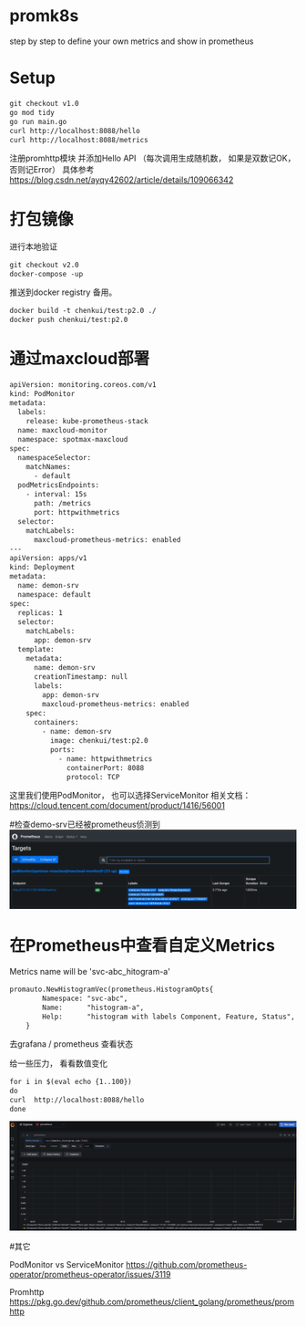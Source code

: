 # promk8s
step by step to define your own  metrics and show in prometheus
# Setup

```
git checkout v1.0
go mod tidy
go run main.go
curl http://localhost:8088/hello
curl http://localhost:8088/metrics
```
注册promhttp模块 并添加Hello API （每次调用生成随机数， 如果是双数记OK， 否则记Error）
具体参考 https://blog.csdn.net/ayqy42602/article/details/109066342

# 打包镜像
进行本地验证
```
git checkout v2.0
docker-compose -up 
```
推送到docker registry 备用。 
```
docker build -t chenkui/test:p2.0 ./
docker push chenkui/test:p2.0
```

# 通过maxcloud部署
```
apiVersion: monitoring.coreos.com/v1
kind: PodMonitor
metadata:
  labels:
    release: kube-prometheus-stack
  name: maxcloud-monitor
  namespace: spotmax-maxcloud
spec:
  namespaceSelector:
    matchNames:
      - default
  podMetricsEndpoints:
    - interval: 15s
      path: /metrics
      port: httpwithmetrics
  selector:
    matchLabels:
      maxcloud-prometheus-metrics: enabled
---
apiVersion: apps/v1
kind: Deployment
metadata:
  name: demon-srv
  namespace: default
spec:
  replicas: 1
  selector:
    matchLabels:
      app: demon-srv
  template:
    metadata:
      name: demon-srv
      creationTimestamp: null
      labels:
        app: demon-srv
        maxcloud-prometheus-metrics: enabled
    spec:
      containers:
        - name: demon-srv
          image: chenkui/test:p2.0
          ports:
            - name: httpwithmetrics
              containerPort: 8088
              protocol: TCP
```
这里我们使用PodMonitor， 也可以选择ServiceMonitor
相关文档：
https://cloud.tencent.com/document/product/1416/56001

#检查demo-srv已经被prometheus侦测到
![image](prom-targets.png)
# 在Prometheus中查看自定义Metrics

Metrics name will be 'svc-abc_hitogram-a'
```
promauto.NewHistogramVec(prometheus.HistogramOpts{
		Namespace: "svc-abc",
		Name:      "histogram-a",
		Help:      "histogram with labels Component, Feature, Status",
	}
```
去grafana / prometheus 查看状态


给一些压力， 看看数值变化
```
for i in $(eval echo {1..100}) 
do 
curl  http://localhost:8088/hello 
done

```
![image](metrics.png)


#其它

PodMonitor vs ServiceMonitor
https://github.com/prometheus-operator/prometheus-operator/issues/3119

Promhttp
https://pkg.go.dev/github.com/prometheus/client_golang/prometheus/promhttp